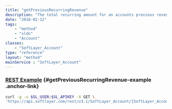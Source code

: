 ```yaml
---
title: "getPreviousRecurringRevenue"
description: "The total recurring amount for an accounts previous revenue."
date: "2018-02-12"
tags:
    - "method"
    - "sldn"
    - "Account"
classes:
    - "SoftLayer_Account"
type: "reference"
layout: "method"
mainService : "SoftLayer_Account"
---
```


### [REST Example](#getPreviousRecurringRevenue-example) <a href="/article/rest/"><i class="fas fa-question"></i></a> {#getPreviousRecurringRevenue-example .anchor-link} 
```bash
curl -g -u $SL_USER:$SL_APIKEY -X GET \
'https://api.softlayer.com/rest/v3.1/SoftLayer_Account/{SoftLayer_AccountID}/getPreviousRecurringRevenue'
```
